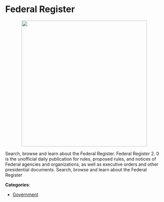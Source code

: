 # Federal Register
<p align="center">
    <img width="400" src="https://raw.githubusercontent.com/apis-list/apis-list/apis/federal-register/logo_256x256.png" />
</p>

Search, browse and learn about the Federal Register. Federal Register 2. 0 is the unofficial daily publication for rules, proposed rules, and notices of Federal agencies and organizations, as well as executive orders and other presidential documents.  Search, browse and learn about the Federal Register



**Categories**:

- [Government](https://github.com/apis-list/apis-list#government)



